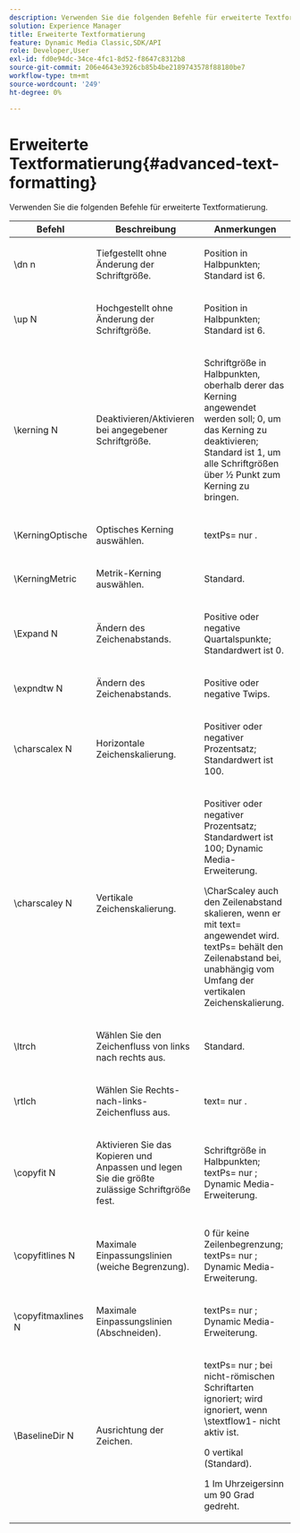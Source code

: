 ```yaml
---
description: Verwenden Sie die folgenden Befehle für erweiterte Textformatierung.
solution: Experience Manager
title: Erweiterte Textformatierung
feature: Dynamic Media Classic,SDK/API
role: Developer,User
exl-id: fd0e94dc-34ce-4fc1-8d52-f8647c8312b8
source-git-commit: 206e4643e3926cb85b4be2189743578f88180be7
workflow-type: tm+mt
source-wordcount: '249'
ht-degree: 0%

---
```


# Erweiterte Textformatierung{#advanced-text-formatting}

Verwenden Sie die folgenden Befehle für erweiterte Textformatierung.

<table id="table_43B2EB887C0F471BB60C23B570E7D3D2"> 
 <thead> 
  <tr> 
   <th class="entry"> Befehl </th> 
   <th class="entry"> Beschreibung </th> 
   <th class="entry"> Anmerkungen </th> 
  </tr> 
 </thead>
 <tbody> 
  <tr> 
   <td> <span class="codeph"> \dn <span class="varname"> n </span> </span> </td> 
   <td> <p>Tiefgestellt ohne Änderung der Schriftgröße. </p> </td> 
   <td> <p>Position in Halbpunkten; Standard ist 6. </p> </td> 
  </tr> 
  <tr> 
   <td> <span class="codeph"> \up <span class="varname"> N </span> </span> </td> 
   <td> <p>Hochgestellt ohne Änderung der Schriftgröße. </p> </td> 
   <td> <p>Position in Halbpunkten; Standard ist 6. </p> </td> 
  </tr> 
  <tr> 
   <td> <span class="codeph"> \kerning <span class="varname"> N </span> </span> </td> 
   <td> <p>Deaktivieren/Aktivieren bei angegebener Schriftgröße. </p> </td> 
   <td> <p>Schriftgröße in Halbpunkten, oberhalb derer das Kerning angewendet werden soll; 0, um das Kerning zu deaktivieren; Standard ist 1, um alle Schriftgrößen über ½ Punkt zum Kerning zu bringen. </p> </td> 
  </tr> 
  <tr> 
   <td> <span class="codeph"> \KerningOptische </span> </td> 
   <td> <p>Optisches Kerning auswählen. </p> </td> 
   <td> <p> <span class="codeph"> textPs= nur </span>. </p> </td> 
  </tr> 
  <tr> 
   <td> <span class="codeph"> \KerningMetric </span> </td> 
   <td> <p>Metrik-Kerning auswählen. </p> </td> 
   <td> <p>Standard. </p> </td> 
  </tr> 
  <tr> 
   <td> <span class="codeph"> \Expand <span class="varname"> N </span> </span> </td> 
   <td> <p>Ändern des Zeichenabstands. </p> </td> 
   <td> <p>Positive oder negative Quartalspunkte; Standardwert ist 0. </p> </td> 
  </tr> 
  <tr> 
   <td> <span class="codeph"> \expndtw <span class="varname"> N </span> </span> </td> 
   <td> <p>Ändern des Zeichenabstands. </p> </td> 
   <td> <p>Positive oder negative Twips. </p> </td> 
  </tr> 
  <tr> 
   <td> <span class="codeph"> \charscalex <span class="varname"> N </span> </span> </td> 
   <td> <p>Horizontale Zeichenskalierung. </p> </td> 
   <td> <p>Positiver oder negativer Prozentsatz; Standardwert ist 100. </p> </td> 
  </tr> 
  <tr> 
   <td> <span class="codeph"> \charscaley <span class="varname"> N </span> </span> </td> 
   <td> <p>Vertikale Zeichenskalierung. </p> </td> 
   <td> <p>Positiver oder negativer Prozentsatz; Standardwert ist 100; Dynamic Media-Erweiterung. </p> <p> <span class="codeph"> \CharScaley </span> auch den Zeilenabstand skalieren, wenn er mit <span class="codeph"> text= </span> angewendet wird. <span class="codeph"> textPs= </span> behält den Zeilenabstand bei, unabhängig vom Umfang der vertikalen Zeichenskalierung. </p> </td> 
  </tr> 
  <tr> 
   <td> <span class="codeph"> \ltrch </span> </td> 
   <td> <p>Wählen Sie den Zeichenfluss von links nach rechts aus. </p> </td> 
   <td> <p>Standard. </p> </td> 
  </tr> 
  <tr> 
   <td> <span class="codeph"> \rtlch </span> </td> 
   <td> <p>Wählen Sie Rechts-nach-links-Zeichenfluss aus. </p> </td> 
   <td> <p> <span class="codeph"> text= nur </span>. </p> </td> 
  </tr> 
  <tr> 
   <td> <span class="codeph"> \copyfit <span class="varname"> N </span> </span> </td> 
   <td> <p>Aktivieren Sie das Kopieren und Anpassen und legen Sie die größte zulässige Schriftgröße fest. </p> </td> 
   <td> <p>Schriftgröße in Halbpunkten; <span class="codeph"> textPs= nur </span>; Dynamic Media-Erweiterung. </p> </td> 
  </tr> 
  <tr> 
   <td> <span class="codeph"> \copyfitlines <span class="varname"> N </span> </span> </td> 
   <td> <p>Maximale Einpassungslinien (weiche Begrenzung). </p> </td> 
   <td> <p>0 für keine Zeilenbegrenzung; <span class="codeph"> textPs= nur </span>; Dynamic Media-Erweiterung. </p> </td> 
  </tr> 
  <tr> 
   <td> <span class="codeph"> \copyfitmaxlines <span class="varname"> N </span> </span> </td> 
   <td> <p>Maximale Einpassungslinien (Abschneiden). </p> </td> 
   <td> <p> <span class="codeph"> textPs= nur </span>; Dynamic Media-Erweiterung. </p> </td> 
  </tr> 
  <tr> 
   <td> <span class="codeph"> \BaselineDir <span class="varname"> N </span> </span> </td> 
   <td> <p>Ausrichtung der Zeichen. </p> </td> 
   <td> <p> <span class="codeph"> textPs= nur </span>; bei nicht-römischen Schriftarten ignoriert; wird ignoriert, wenn <span class="codeph"> \stextflow1-</span> nicht aktiv ist. </p> <p>0 vertikal (Standard). </p> <p>1 Im Uhrzeigersinn um 90 Grad gedreht. </p> </td> 
  </tr> 
 </tbody> 
</table>
